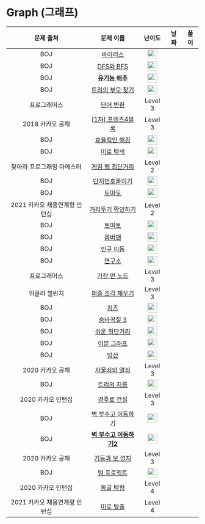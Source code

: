 # Graph (그래프)


|       문제 출처        |                                               문제 이름                                                |                                        난이도                                         | 날짜  | 풀이  |
|:------------------:|:--------------------------------------------------------------------------------------------------:|:----------------------------------------------------------------------------------:|-----|-----|
|        BOJ         |                       <a href="https://noj.am/2606" target="_blank">바이러스</a>                       | <img height="25px" width="25px" src="https://static.solved.ac/tier_small/8.svg"/>  |     |     |
|        BOJ         |                     <a href="https://noj.am/1260" target="_blank">DFS와 BFS</a>                     | <img height="25px" width="25px" src="https://static.solved.ac/tier_small/9.svg"/>  |     |     |
|        BOJ         |                    <a href="https://noj.am/1012" target="_blank">**유기농 배추**</a>                    | <img height="25px" width="25px" src="https://static.solved.ac/tier_small/9.svg"/>  |     |     |
|        BOJ         |                    <a href="https://noj.am/11725" target="_blank">트리의 부모 찾기</a>                    | <img height="25px" width="25px" src="https://static.solved.ac/tier_small/9.svg"/>  |     |     |
|       프로그래머스       |    <a href="https://programmers.co.kr/learn/courses/30/lessons/43163" target="_blank">단어 변환</a>    |                                      Level 3                                       |     |     |
|    2018 카카오 공채     | <a href="https://programmers.co.kr/learn/courses/30/lessons/17679" target="_blank">[1차] 프렌즈4블록</a> |                                      Level 3                                       |     |     |
|        BOJ         |                     <a href="https://noj.am/1325" target="_blank">효율적인 해킹</a>                      | <img height="25px" width="25px" src="https://static.solved.ac/tier_small/9.svg"/>  |     |     |
|        BOJ         |                      <a href="https://noj.am/2178" target="_blank">미로 탐색</a>                       | <img height="25px" width="25px" src="https://static.solved.ac/tier_small/10.svg"/> |     |     |
|   찾아라 프로그래밍 마에스터   |  <a href="https://programmers.co.kr/learn/courses/30/lessons/1844" target="_blank">게임 맵 최단거리</a>   |                                      Level 2                                       |     |     |
|        BOJ         |                     <a href="https://noj.am/2667" target="_blank">단지번호붙이기</a>                      | <img height="25px" width="25px" src="https://static.solved.ac/tier_small/10.svg"/> |     |     |
|        BOJ         |                       <a href="https://noj.am/7576" target="_blank">토마토</a>                        | <img height="25px" width="25px" src="https://static.solved.ac/tier_small/11.svg"/> |     |     |
| 2021 카카오 채용연계형 인턴십 |  <a href="https://programmers.co.kr/learn/courses/30/lessons/81302" target="_blank">거리두기 확인하기</a>  |                                      Level 2                                       |     |     |
|        BOJ         |                       <a href="https://noj.am/7569" target="_blank">토마토</a>                        | <img height="25px" width="25px" src="https://static.solved.ac/tier_small/11.svg"/> |     |     |
|        BOJ         |                       <a href="https://noj.am/16918" target="_blank">봄버맨</a>                       | <img height="25px" width="25px" src="https://static.solved.ac/tier_small/10.svg"/> |     |     |
|        BOJ         |                      <a href="https://noj.am/16234" target="_blank">인구 이동</a>                      | <img height="25px" width="25px" src="https://static.solved.ac/tier_small/11.svg"/> |     |     |
|        BOJ         |                       <a href="https://noj.am/14502" target="_blank">연구소</a>                       | <img height="25px" width="25px" src="https://static.solved.ac/tier_small/11.svg"/> |     |     |
|       프로그래머스       |   <a href="https://programmers.co.kr/learn/courses/30/lessons/49189" target="_blank">가장 먼 노드</a>   |                                      Level 3                                       |     |     |
|      위클리 챌린지       |  <a href="https://programmers.co.kr/learn/courses/30/lessons/84021" target="_blank">퍼즐 조각 채우기</a>  |                                      Level 3                                       |     |     |
|        BOJ         |                        <a href="https://noj.am/2636" target="_blank">치즈</a>                        | <img height="25px" width="25px" src="https://static.solved.ac/tier_small/11.svg"/> |     |     |
|        BOJ         |                     <a href="https://noj.am/13549" target="_blank">숨바꼭질 3</a>                      | <img height="25px" width="25px" src="https://static.solved.ac/tier_small/11.svg"/> |     |     |
|        BOJ         |                     <a href="https://noj.am/14940" target="_blank">쉬운 최단거리</a>                     | <img height="25px" width="25px" src="https://static.solved.ac/tier_small/11.svg"/> |     |     |
|        BOJ         |                      <a href="https://noj.am/1707" target="_blank">이분 그래프</a>                      | <img height="25px" width="25px" src="https://static.solved.ac/tier_small/12.svg"/> |     |     |
|        BOJ         |                        <a href="https://noj.am/2573" target="_blank">빙산</a>                        | <img height="25px" width="25px" src="https://static.solved.ac/tier_small/12.svg"/> |     |     |
|    2020 카카오 공채     |   <a href="https://programmers.co.kr/learn/courses/30/lessons/60059" target="_blank">자물쇠와 열쇠</a>   |                                      Level 3                                       |     |     |
|        BOJ         |                      <a href="https://noj.am/1967" target="_blank">트리의 지름</a>                      | <img height="25px" width="25px" src="https://static.solved.ac/tier_small/12.svg"/> |     |     |
|    2020 카카오 인턴십    |   <a href="https://programmers.co.kr/learn/courses/30/lessons/67259" target="_blank">경주로 건설</a>    |                                      Level 3                                       |     |     |
|        BOJ         |                    <a href="https://noj.am/2206" target="_blank">벽 부수고 이동하기</a>                    | <img height="25px" width="25px" src="https://static.solved.ac/tier_small/12.svg"/> |     |     |
|        BOJ         |                 <a href="https://noj.am/14442" target="_blank">**벽 부수고 이동하기2**</a>                 | <img height="25px" width="25px" src="https://static.solved.ac/tier_small/13.svg"/> |     |     |
|    2020 카카오 공채     |  <a href="https://programmers.co.kr/learn/courses/30/lessons/60061" target="_blank">기둥과 보 설치</a>   |                                      Level 3                                       |     |     |
|        BOJ         |                      <a href="https://noj.am/9466" target="_blank">텀 프로젝트</a>                      | <img height="25px" width="25px" src="https://static.solved.ac/tier_small/13.svg"/> |     |     |
|    2020 카카오 인턴십    |    <a href="https://programmers.co.kr/learn/courses/30/lessons/67260" target="_blank">동굴 탐험</a>    |                                      Level 4                                       |     |     |
| 2021 카카오 채용연계형 인턴십 |    <a href="https://programmers.co.kr/learn/courses/30/lessons/81304" target="_blank">미로 탈출</a>    |                                      Level 4                                       |     |     |
